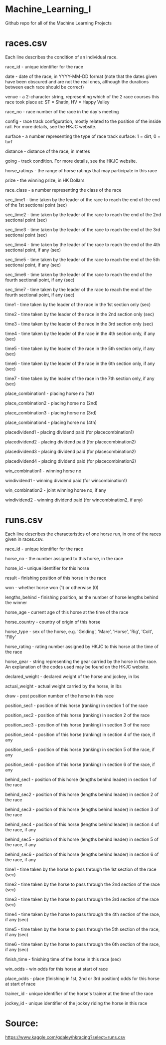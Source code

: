 # Machine_Learning_I
Github repo for all of the Machine Learning Projects

# races.csv
Each line describes the condition of an individual race.

race_id - unique identifier for the race

date - date of the race, in YYYY-MM-DD format (note that the dates given have been obscured and are not the real ones, although the durations between each race should be correct)

venue - a 2-character string, representing which of the 2 race courses this race took place at: ST = Shatin, HV = Happy Valley

race_no - race number of the race in the day's meeting

config - race track configuration, mostly related to the position of the inside rail. For more details, see the HKJC website.

surface - a number representing the type of race track surface: 1 = dirt, 0 = turf

distance - distance of the race, in metres

going - track condition. For more details, see the HKJC website.

horse_ratings - the range of horse ratings that may participate in this race

prize - the winning prize, in HK Dollars

race_class - a number representing the class of the race

sec_time1 - time taken by the leader of the race to reach the end of the end of the 1st sectional point (sec)

sec_time2 - time taken by the leader of the race to reach the end of the 2nd sectional point (sec)

sec_time3 - time taken by the leader of the race to reach the end of the 3rd sectional point (sec)

sec_time4 - time taken by the leader of the race to reach the end of the 4th sectional point, if any (sec)

sec_time5 - time taken by the leader of the race to reach the end of the 5th sectional point, if any (sec)

sec_time6 - time taken by the leader of the race to reach the end of the fourth sectional point, if any (sec)

sec_time7 - time taken by the leader of the race to reach the end of the fourth sectional point, if any (sec)

time1 - time taken by the leader of the race in the 1st section only (sec)

time2 - time taken by the leader of the race in the 2nd section only (sec)

time3 - time taken by the leader of the race in the 3rd section only (sec)

time4 - time taken by the leader of the race in the 4th section only, if any (sec)

time5 - time taken by the leader of the race in the 5th section only, if any (sec)

time6 - time taken by the leader of the race in the 6th section only, if any (sec)

time7 - time taken by the leader of the race in the 7th section only, if any (sec)

place_combination1 - placing horse no (1st)

place_combination2 - placing horse no (2nd)

place_combination3 - placing horse no (3rd)

place_combination4 - placing horse no (4th)

placedividend1 - placing dividend paid (for placecombination1)

placedividend2 - placing dividend paid (for placecombination2)

placedividend3 - placing dividend paid (for placecombination2)

placedividend4 - placing dividend paid (for placecombination2)

win_combination1 - winning horse no

windividend1 - winning dividend paid (for wincombination1)

win_combination2 - joint winning horse no, if any

windividend2 - winning dividend paid (for wincombination2, if any)

# runs.csv
Each line describes the characteristics of one horse run, in one of the races given in races.csv.

race_id - unique identifier for the race

horse_no - the number assigned to this horse, in the race

horse_id - unique identifier for this horse

result - finishing position of this horse in the race

won - whether horse won (1) or otherwise (0)

lengths_behind - finishing position, as the number of horse lengths behind the winner

horse_age - current age of this horse at the time of the race

horse_country - country of origin of this horse

horse_type - sex of the horse, e.g. 'Gelding', 'Mare', 'Horse', 'Rig', 'Colt', 'Filly'

horse_rating - rating number assigned by HKJC to this horse at the time of the race

horse_gear - string representing the gear carried by the horse in the race. An explanation of the codes used may be found on the HKJC website.

declared_weight - declared weight of the horse and jockey, in lbs

actual_weight - actual weight carried by the horse, in lbs

draw - post position number of the horse in this race

position_sec1 - position of this horse (ranking) in section 1 of the race

position_sec2 - position of this horse (ranking) in section 2 of the race

position_sec3 - position of this horse (ranking) in section 3 of the race

position_sec4 - position of this horse (ranking) in section 4 of the race, if any

position_sec5 - position of this horse (ranking) in section 5 of the race, if any

position_sec6 - position of this horse (ranking) in section 6 of the race, if any

behind_sec1 - position of this horse (lengths behind leader) in section 1 of the race

behind_sec2 - position of this horse (lengths behind leader) in section 2 of the race

behind_sec3 - position of this horse (lengths behind leader) in section 3 of the race

behind_sec4 - position of this horse (lengths behind leader) in section 4 of the race, if any

behind_sec5 - position of this horse (lengths behind leader) in section 5 of the race, if any

behind_sec6 - position of this horse (lengths behind leader) in section 6 of the race, if any

time1 - time taken by the horse to pass through the 1st section of the race (sec)

time2 - time taken by the horse to pass through the 2nd section of the race (sec)

time3 - time taken by the horse to pass through the 3rd section of the race (sec)

time4 - time taken by the horse to pass through the 4th section of the race, if any (sec)

time5 - time taken by the horse to pass through the 5th section of the race, if any (sec)

time6 - time taken by the horse to pass through the 6th section of the race, if any (sec)

finish_time - finishing time of the horse in this race (sec)

win_odds - win odds for this horse at start of race

place_odds - place (finishing in 1st, 2nd or 3rd position) odds for this horse at start of race

trainer_id - unique identifier of the horse's trainer at the time of the race

jockey_id - unique identifier of the jockey riding the horse in this race

# Source:
https://www.kaggle.com/gdaley/hkracing?select=runs.csv
